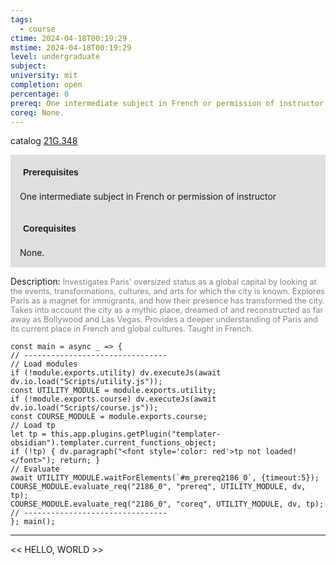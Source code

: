 ```yaml
---
tags:
  - course
ctime: 2024-04-18T00:19:29
mstime: 2024-04-18T00:19:29
level: undergraduate
subject: 
university: mit
completion: open
percentage: 0
prereq: One intermediate subject in French or permission of instructor
coreq: None.
---
```


catalog [21G.348](http://student.mit.edu/catalog/m21Gd.html#21G.348)

<span style="display: block; padding: 15px; background-color: rgb(100, 100, 100, 0.2);"><font id="m_prereq2186_0" style="display: block; font-family: Arial, sans-serif; font-weight: bold; padding: 5px">Prerequisites</font><br><span id="prereq2186_0">One intermediate subject in French or permission of instructor</span></span>
<span style="display: block; padding: 15px; background-color: rgb(100, 100, 100, 0.2);"><font id="m_coreq2186_0" style="display: block; font-family: Arial, sans-serif; font-weight: bold; padding: 5px">Corequisites</font><br><span id="coreq2186_0">None.</span></span>

<font style="">Description:</font>
<font style="color: grey; font-size: 0.8rem;">Investigates Paris' oversized status as a global capital by looking at the events, transformations, cultures, and arts for which the city is known. Explores Paris as a magnet for immigrants, and how their presence has transformed the city. Takes into account the city as a mythic place, dreamed of and reconstructed as far away as Bollywood and Las Vegas. Provides a deeper understanding of Paris and its current place in French and global cultures. Taught in French.</font>

```dataviewjs
const main = async _ => {
// --------------------------------
// Load modules
if (!module.exports.utility) dv.executeJs(await dv.io.load("Scripts/utility.js"));
const UTILITY_MODULE = module.exports.utility;
if (!module.exports.course) dv.executeJs(await dv.io.load("Scripts/course.js"));
const COURSE_MODULE = module.exports.course;
// Load tp
let tp = this.app.plugins.getPlugin("templater-obsidian").templater.current_functions_object;
if (!tp) { dv.paragraph("<font style='color: red'>tp not loaded!</font>"); return; }
// Evaluate
await UTILITY_MODULE.waitForElements(`#m_prereq2186_0`, {timeout:5});
COURSE_MODULE.evaluate_req("2186_0", "prereq", UTILITY_MODULE, dv, tp);
COURSE_MODULE.evaluate_req("2186_0", "coreq", UTILITY_MODULE, dv, tp);
// --------------------------------
}; main();
```

---

<< HELLO, WORLD >>

